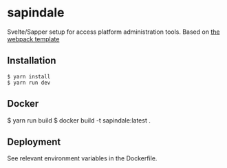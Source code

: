 # sapindale

Svelte/Sapper setup for access platform administration tools. Based on [the webpack template](https://github.com/sveltejs/sapper-template/tree/webpack)

## Installation

```
$ yarn install
$ yarn run dev
```

## Docker

$ yarn run build
$ docker build -t sapindale:latest .

## Deployment

See relevant environment variables in the Dockerfile.
